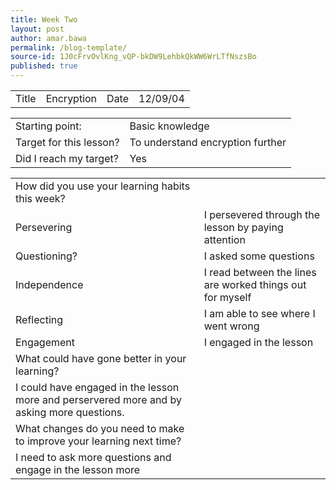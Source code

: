 ```yaml
---
title: Week Two
layout: post
author: amar.bawa
permalink: /blog-template/
source-id: 1J0cFrvOvlKng_vQP-bkDW9LehbkQkWW6WrLTfNszsBo
published: true
---
```

<table>
  <tr>
    <td>Title</td>
    <td>Encryption </td>
    <td>Date</td>
    <td>12/09/04</td>
  </tr>
</table>


<table>
  <tr>
    <td>Starting point:</td>
    <td>Basic knowledge</td>
  </tr>
  <tr>
    <td>Target for this lesson?</td>
    <td>To understand encryption further</td>
  </tr>
  <tr>
    <td>Did I reach my target? </td>
    <td>Yes</td>
  </tr>
</table>


<table>
  <tr>
    <td>How did you use your learning habits this week?</td>
    <td></td>
  </tr>
  <tr>
    <td>Persevering</td>
    <td>I persevered through the lesson by paying attention</td>
  </tr>
  <tr>
    <td>Questioning?</td>
    <td>I asked some questions</td>
  </tr>
  <tr>
    <td>Independence</td>
    <td>I read between the lines are worked things out for myself</td>
  </tr>
  <tr>
    <td>Reflecting</td>
    <td>I am able to see where I went wrong</td>
  </tr>
  <tr>
    <td>Engagement</td>
    <td>I engaged in the lesson</td>
  </tr>
  <tr>
    <td>What could have gone better in your learning?</td>
    <td></td>
  </tr>
  <tr>
    <td>I could have engaged in the lesson more and perservered more and by asking more questions.</td>
    <td></td>
  </tr>
  <tr>
    <td>What changes do you need to make to improve your learning next time?</td>
    <td></td>
  </tr>
  <tr>
    <td>I need to ask more questions and engage in the lesson more</td>
    <td></td>
  </tr>
</table>


